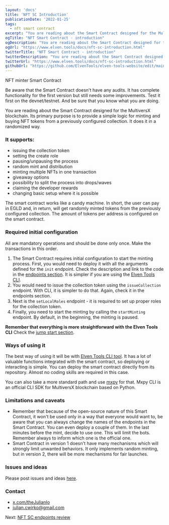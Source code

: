 ```yaml
---
layout: 'docs'
title: 'NFT SC Introduction'
publicationDate: '2022-01-25'
tags:
  - nft smart contract
excerpt: "You are reading about the Smart Contract designed for the MultiversX blockchain. Its primary purpose is to provide a simple logic for minting and buying NFT tokens"
ogTitle: "NFT Smart Contract - introduction"
ogDescription: "You are reading about the Smart Contract designed for the MultiversX blockchain. Its primary purpose is to provide a simple logic for minting and buying NFT tokens"
ogUrl: "https://www.elven.tools/docs/nft-sc-introduction.html"
twitterTitle: "NFT Smart Contract - introduction"
twitterDescription: "You are reading about the Smart Contract designed for the MultiversX blockchain. Its primary purpose is to provide a simple logic for minting and buying NFT tokens"
twitterUrl: "https://www.elven.tools/docs/nft-sc-introduction.html"
githubUrl: "https://github.com/ElvenTools/elven-tools-website/edit/main/src/docs/nft-sc-introduction.md"
---
```


NFT minter Smart Contract

<div class="docs-info-box ">Be aware that the Smart Contract doesn't have any audits. It has complete functionality for the first version but still needs some improvements. Test it first on the devnet/testnet. And be sure that you know what you are doing.</div>

You are reading about the Smart Contract designed for the MultiversX blockchain. Its primary purpose is to provide a simple logic for minting and buying NFT tokens from a previously configured collection. It does it in a randomized way. 

### It supports:

- issuing the collection token
- setting the create role
- pausing/unpausing the process
- random mint and distribution
- minting multiple NFTs in one transaction
- giveaway options
- possibility to split the process into drops/waves
- claiming the developer rewards
- changing basic setup where it is possible

The smart contract works like a candy machine. In short, the user can pay in EGLD and, in return, will get randomly minted tokens from the previously configured collection. The amount of tokens per address is configured on the smart contract.

### Required initial configuration

All are mandatory operations and should be done only once. Make the transactions in this order.

1. The Smart Contract requires initial configuration to start the minting process. First, you would need to deploy it with all the arguments defined for the `init` endpoint. Check the description and link to the code in the [endpoints section](/docs/nft-sc-endpoints.html). It is simpler if you are using the [Elven Tools CLI](/docs/cli-introduction.html).
2. You would need to issue the collection token using the `issueCollection` endpoint. With CLI, it is simpler to do that. Again, check it in the endpoints section.
3. Next is the `setLocalRoles` endpoint - it is required to set up proper roles for the collection token.
4. Finally, you need to start the minting by calling the `startMinting` endpoint. By default, in the beginning, the minting is paused.

**Remember that everything is more straightforward with the Elven Tools CLI** Check the [jump start section](/docs/jump-start.html).

### Ways of using it

The best way of using it will be with [Elven Tools CLI tool](/docs/cli-introduction.html). It has a lot of valuable functions integrated with the smart contract, so deploying or interacting is simple. You can deploy the smart contract directly from its repository. Almost no coding skills are required in this case.

You can also take a more standard path and use [mxpy](https://docs.multiversx.com/sdk-and-tools/sdk-py/mxpy-cli) for that. Mxpy CLI is an official CLI SDK for MultiversX blockchain based on Python.

### Limitations and caveats

- Remember that because of the open-source nature of this Smart Contract, it won't be used only in a way that everyone would want to, be aware that you can always change the names of the endpoints in the Smart Contract. You can even deploy a couple of them. In the last minutes before the mint, decide to use one. This will limit the bots. Remember always to inform which one is the official one.
- Smart Contract in version 1 doesn't have many mechanisms which will strongly limit unwanted behaviors. It only implements random minting, but in version 2, there will be more mechanisms for fair launches.

### Issues and ideas

Please post issues and ideas [here](https://github.com/ElvenTools/elven-nft-minter-sc/issues).

### Contact

- [x.com/theJulianIo](https://x.com/theJulianIo)
- julian.cwirko@gmail.com

<div class="next-page-link">
  Next: <a href="/docs/nft-sc-endpoints.html">NFT SC endpoints review</a>
</div>
